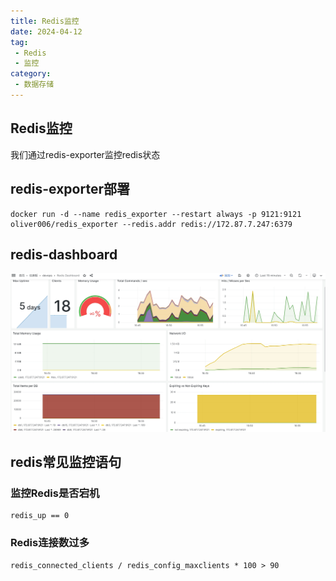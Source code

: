 ```yaml
---
title: Redis监控
date: 2024-04-12
tag:
 - Redis
 - 监控
category:
 - 数据存储
---
```


<!-- more -->

## Redis监控

我们通过redis-exporter监控redis状态

## redis-exporter部署

```shell
docker run -d --name redis_exporter --restart always -p 9121:9121 oliver006/redis_exporter --redis.addr redis://172.87.7.247:6379
```

## redis-dashboard

![redis-dashboard](./images/redis-dashboard.png)

## redis常见监控语句

### 监控Redis是否宕机

```promQL
redis_up == 0
```

### Redis连接数过多

```promQL
redis_connected_clients / redis_config_maxclients * 100 > 90
```